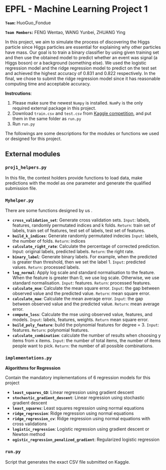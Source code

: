 # EPFL - Machine Learning Project 1 

**`Team`:** HuoGuo_Fondue

**`Team Members`:** FENG Wentao, WANG Yunbei, ZHUANG Ying

In this project, we aim to simulate the process of discovering the Higgs particle since Higgs particles are essential for explaining why other particles have mass. Our goal is to train a binary classifier by using given training set and then use the obtained model to predict whether an event was signal (a Higgs boson) or a background (something else). We used the logistic regression model and the ridge regression model to predict on the test set and achieved the highest accuracy of 0.831 and 0.822 respectively. In the final, we chose to submit the ridge regression model since it has reasonable computing time and acceptable accuracy.

**Instrcutions**:
1. Please make sure the newest `Numpy` is installed. `NumPy` is the only required external package in this project.
2. Download `train.csv` and `test.csv` from [Kaggle competition](https://www.kaggle.com/c/epfml18-higgs/data), and put them in the same folder as `run.py`
3. Run `run.py`



The followings are some descriptions for the modules or functions we used or designed for this project.


## External modules
### `proj1_helpers.py`
In this file, the contest holders provide functions to load data, make predictions with the model as one parameter and generate the qualified submission file.

### `Myhelper.py`
There are some functions designed by us  .
- **`cross_validation_set`**: Generate cross validation sets. `Input`: labels, features, randomly permutated indices and k folds. `Return`: train set of labels, train set of features, test set of labels, test set of features.
- **`build_k_indices`**: Generate randomly permutated indecies  `Input`: labels, the number of folds. `Return`: indices
- **`calculate_right_rate`**: Calculate the percentage of corrected prediction. Input: original labels, predicted labels. `Return`: the right rate.
- **`binary_label`**: Generate binary labels. For example, when the predicted is greater than threshold, then we set the label 1. `Input`: predicted values. `Return`: processed labels.
- **`log_normal`**: Apply log scale and standard normalisation to the feature. When the feature is greater than 0, we use log scale. Otherwise, we use standard normalisation. `Input`: features. `Return`: processed features.
- **`calculate_mse`**: Calculate the mean square error. `Input`: the gap between observed value and the predicted value. `Return`: mean square error.
- **`calculate_mae`**: Calculate the mean average error. `Input`: the gap between observed value and the predicted value. `Return`: mean average error.
- **`compute_loss`**: Calculate the mse using observed value, features, and models. `Input`: labels, features, weights. `Return` mean square error.
- **`build_poly_feature`**: build the polynomial features for degree = 3. `Input`: features. `Return`: polynomial features.
- **`calculate_combination`**: calculate the number of results when choosing y items from x items. `Input`: the number of total items, the number of items people want to pick. `Return`: the number of all possible combinations.

### `implementations.py`
**Algorithms for Regression**

Contain the mandatory implementations of  6 regression models for this project
- **`least_squares_GD`**: Linear regression using gradient descent
- **`stochastic_gradient_descent`**: Linear regression using stochastic gradient descent
- **`least_squares`**: Least squares regression using normal equations
- **`ridge_regression`**: Ridge regression using normal equations
- **`ridge_regression_cv`**: Ridge regression using normal equations with cross validations
- **`logistic_regression`**: Logistic regression using gradient descent or Newton method 
- **`ogistic_regression_penalized_gradient`**: Regularized logistic regression

### `run.py`
Script that generates the exact CSV file submitted on Kaggle.






